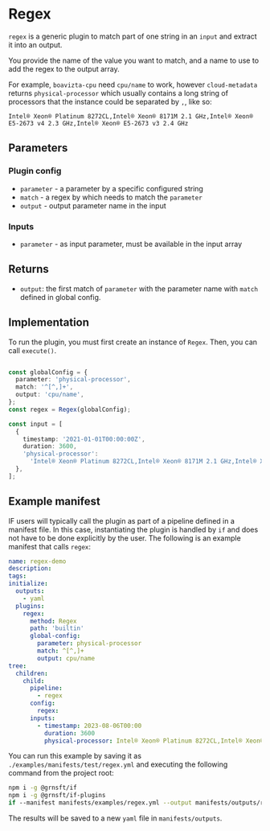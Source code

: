 # Regex

`regex` is a generic plugin to match part of one string in an `input` and extract it into an output.

You provide the name of the value you want to match, and a name to use to add the regex to the output array.

For example, `boavizta-cpu` need `cpu/name` to work, however `cloud-metadata` returns `physical-processor` which usually contains a long string of processors that the instance could be separated by `,`, like so:

```
Intel® Xeon® Platinum 8272CL,Intel® Xeon® 8171M 2.1 GHz,Intel® Xeon® E5-2673 v4 2.3 GHz,Intel® Xeon® E5-2673 v3 2.4 GHz
```

## Parameters

### Plugin config

- `parameter` - a parameter by a specific configured string
- `match` - a regex by which needs to match the `parameter`
- `output` - output parameter name in the input

### Inputs

- `parameter` - as input parameter, must be available in the input array

## Returns

- `output`: the first match of `parameter` with the parameter name with `match` defined in global config.

## Implementation

To run the plugin, you must first create an instance of `Regex`. Then, you can call `execute()`.

```typescript

const globalConfig = {
  parameter: 'physical-processor',
  match: '^[^,]+',
  output: 'cpu/name',
};
const regex = Regex(globalConfig);

const input = [
  {
    timestamp: '2021-01-01T00:00:00Z',
    duration: 3600,
    'physical-processor':
      'Intel® Xeon® Platinum 8272CL,Intel® Xeon® 8171M 2.1 GHz,Intel® Xeon® E5-2673 v4 2.3 GHz,Intel® Xeon® E5-2673 v3 2.4 GHz',
  },
];
```

## Example manifest

IF users will typically call the plugin as part of a pipeline defined in a manifest file. In this case, instantiating the plugin is handled by `if` and does not have to be done explicitly by the user. The following is an example manifest that calls `regex`:

```yaml
name: regex-demo
description:
tags:
initialize:
  outputs:
    - yaml
  plugins:
    regex:
      method: Regex
      path: 'builtin'
      global-config:
        parameter: physical-processor
        match: ^[^,]+
        output: cpu/name
tree:
  children:
    child:
      pipeline:
        - regex
      config:
        regex:
      inputs:
        - timestamp: 2023-08-06T00:00
          duration: 3600
          physical-processor: Intel® Xeon® Platinum 8272CL,Intel® Xeon® 8171M 2.1 GHz,Intel® Xeon® E5-2673 v4 2.3 GHz,Intel® Xeon® E5-2673 v3 2.4 GHz
```

You can run this example by saving it as `./examples/manifests/test/regex.yml` and executing the following command from the project root:

```sh
npm i -g @grnsft/if
npm i -g @grnsft/if-plugins
if --manifest manifests/examples/regex.yml --output manifests/outputs/regex.yml
```

The results will be saved to a new `yaml` file in `manifests/outputs`.
